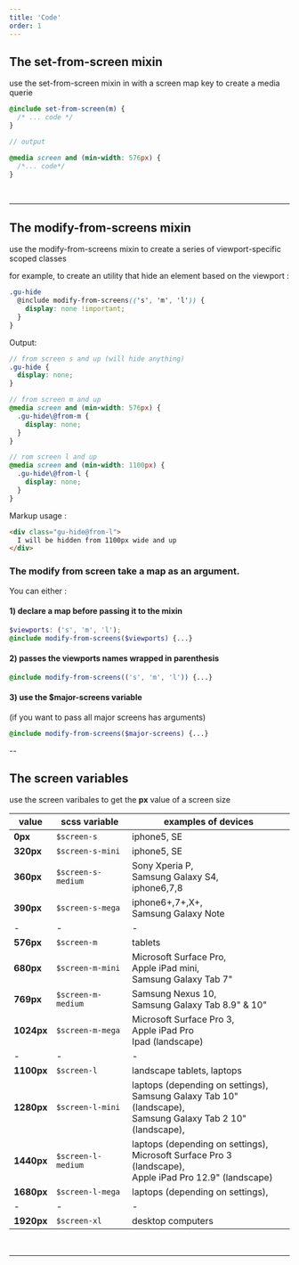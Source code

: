 ```yaml
---
title: 'Code'
order: 1
---
```


## The set-from-screen mixin

<hintitem>
use the set-from-screen mixin in with a screen map key to create a media querie
</hintitem>

```scss
@include set-from-screen(m) {
  /* ... code */
}

// output

@media screen and (min-width: 576px) {
  /*... code*/
}
```

<pattern path="src/patterns/exemple/--responsive/responsive"></pattern>

<br>

---

## The modify-from-screens mixin

<hintitem>
  use the modify-from-screens mixin to create a series of viewport-specific scoped classes
</hintitem>

for example, to create an utility that hide an element based on the viewport :

```scss
.gu-hide
  @include modify-from-screens(('s', 'm', 'l')) {
    display: none !important;
  }
}
```

Output:

```scss
// from screen s and up (will hide anything)
.gu-hide {
  display: none;
}

// from screen m and up
@media screen and (min-width: 576px) {
  .gu-hide\@from-m {
    display: none;
  }
}

// rom screen l and up
@media screen and (min-width: 1100px) {
  .gu-hide\@from-l {
    display: none;
  }
}
```

Markup usage :

```html
<div class="gu-hide@from-l">
  I will be hidden from 1100px wide and up
</div>
```

### The modify from screen **take a map as an argument**.

You can either :

#### 1) declare a map before passing it to the mixin

```scss
$viewports: ('s', 'm', 'l');
@include modify-from-screens($viewports) {...}
```

#### 2) passes the viewports names wrapped in parenthesis

```scss
@include modify-from-screens(('s', 'm', 'l')) {...}
```

#### 3) use the \$major-screens variable

(if you want to pass all major screens has arguments)

```scss
@include modify-from-screens($major-screens) {...}
```

--

## The screen variables

<hintitem>
use the screen varibales to get the <b>px</b> value of a screen size
</hintitem>

| value      | scss variable      | examples of devices                                                                                                |
| ---------- | ------------------ | ------------------------------------------------------------------------------------------------------------------ |
| **0px**    | `$screen-s`        | iphone5, SE                                                                                                        |
| **320px**  | `$screen-s-mini`   | iphone5, SE                                                                                                        |
| **360px**  | `$screen-s-medium` | Sony Xperia P, <br>Samsung Galaxy S4, <br>iphone6,7,8                                                              |
| **390px**  | `$screen-s-mega`   | iphone6+,7+,X+, <br>Samsung Galaxy Note                                                                            |
| -          | -                  | -                                                                                                                  |
| **576px**  | `$screen-m`        | tablets                                                                                                            |
| **680px**  | `$screen-m-mini`   | Microsoft Surface Pro, <br>Apple iPad mini, <br>Samsung Galaxy Tab 7"                                              |
| **769px**  | `$screen-m-medium` | Samsung Nexus 10, <br>Samsung Galaxy Tab 8.9" & 10"                                                                |
| **1024px** | `$screen-m-mega`   | Microsoft Surface Pro 3, <br>Apple iPad Pro<br>Ipad (landscape)                                                    |
| -          | -                  | -                                                                                                                  |
| **1100px** | `$screen-l`        | landscape tablets, laptops                                                                                         |
| **1280px** | `$screen-l-mini`   | laptops (depending on settings), <br>Samsung Galaxy Tab 10" (landscape), <br>Samsung Galaxy Tab 2 10" (landscape), |
| **1440px** | `$screen-l-medium` | laptops (depending on settings), <br>Microsoft Surface Pro 3 (landscape), <br>Apple iPad Pro 12.9" (landscape)     |
| **1680px** | `$screen-l-mega`   | laptops (depending on settings),                                                                                   |
| -          | -                  | -                                                                                                                  |
| **1920px** | `$screen-xl`       | desktop computers                                                                                                  |

<br>

---
